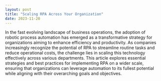 ```yaml
---
layout: post
title: "Scaling RPA Across Your Organization"
date: 2023-11-20
---
```


In the fast evolving landscape of business operations, the adoption of robotic process automation has emerged as a transformative strategy for organizations aiming to enhance efficiency and productivity. As companies increasingly recognize the potential of RPA to streamline routine tasks and reduce operational costs, the challenge lies in scaling this technology effectively across various departments. This article explores essential strategies and best practices for implementing RPA on a wider scale, ensuring that organizations can leverage automation to its fullest potential while aligning with their overarching goals and objectives.
